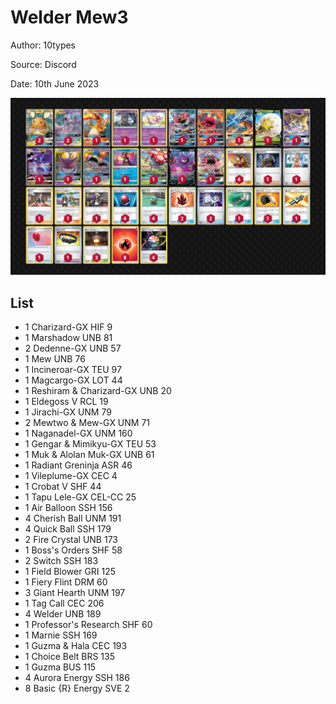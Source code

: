 # Welder Mew3

Author: 10types

Source: Discord

Date: 10th June 2023

![decklist](../images/../../images/SVI/Welder%20Mew3/1-%20Welder%20Mew3.png)

## List

* 1 Charizard-GX HIF 9
* 1 Marshadow UNB 81
* 2 Dedenne-GX UNB 57
* 1 Mew UNB 76
* 1 Incineroar-GX TEU 97
* 1 Magcargo-GX LOT 44
* 1 Reshiram & Charizard-GX UNB 20
* 1 Eldegoss V RCL 19
* 1 Jirachi-GX UNM 79
* 2 Mewtwo & Mew-GX UNM 71
* 1 Naganadel-GX UNM 160
* 1 Gengar & Mimikyu-GX TEU 53
* 1 Muk & Alolan Muk-GX UNB 61
* 1 Radiant Greninja ASR 46
* 1 Vileplume-GX CEC 4
* 1 Crobat V SHF 44
* 1 Tapu Lele-GX CEL-CC 25
* 1 Air Balloon SSH 156
* 4 Cherish Ball UNM 191
* 4 Quick Ball SSH 179
* 2 Fire Crystal UNB 173
* 1 Boss's Orders SHF 58
* 2 Switch SSH 183
* 1 Field Blower GRI 125
* 1 Fiery Flint DRM 60
* 3 Giant Hearth UNM 197
* 1 Tag Call CEC 206
* 4 Welder UNB 189
* 1 Professor's Research SHF 60
* 1 Marnie SSH 169
* 1 Guzma & Hala CEC 193
* 1 Choice Belt BRS 135
* 1 Guzma BUS 115
* 4 Aurora Energy SSH 186
* 8 Basic {R} Energy SVE 2
